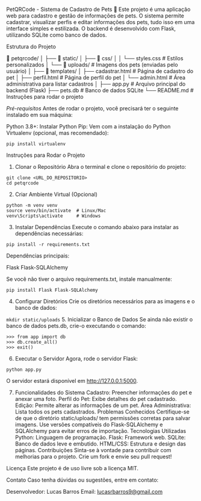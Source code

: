 PetQRCode - Sistema de Cadastro de Pets 🐾
Este projeto é uma aplicação web para cadastro e gestão de informações de pets. O sistema permite cadastrar, visualizar perfis e editar informações dos pets, tudo isso em uma interface simples e estilizada. O backend é desenvolvido com Flask, utilizando SQLite como banco de dados.

Estrutura do Projeto

📁 petqrcode/
│
├── 📂 static/
│   ├── 📂 css/
│   │   └── styles.css   # Estilos personalizados
│   └── 📂 uploads/      # Imagens dos pets (enviadas pelo usuário)
│
├── 📂 templates/
│   ├── cadastrar.html   # Página de cadastro do pet
│   ├── perfil.html      # Página de perfil do pet
│   └── admin.html       # Área administrativa para listar cadastros
│
├── app.py               # Arquivo principal do backend (Flask)
├── pets.db              # Banco de dados SQLite
└── README.md            # Instruções para rodar o projeto

*Pré-requisitos*
Antes de rodar o projeto, você precisará ter o seguinte instalado em sua máquina:

Python 3.8+: Instalar Python
Pip: Vem com a instalação do Python
Virtualenv (opcional, mas recomendado):


```pip install virtualenv```

Instruções para Rodar o Projeto
1. Clonar o Repositório
Abra o terminal e clone o repositório do projeto:



```
git clone <URL_DO_REPOSITORIO>
cd petqrcode
```

2. Criar Ambiente Virtual (Opcional)

```
python -m venv venv
source venv/bin/activate  # Linux/Mac
venv\Scripts\activate     # Windows
```

3. Instalar Dependências
Execute o comando abaixo para instalar as dependências necessárias:

```
pip install -r requirements.txt
```

Dependências principais:

Flask
Flask-SQLAlchemy

Se você não tiver o arquivo requirements.txt, instale manualmente:

```pip install Flask Flask-SQLAlchemy```

4. Configurar Diretórios
Crie os diretórios necessários para as imagens e o banco de dados:

```mkdir static/uploads```
5. Inicializar o Banco de Dados
Se ainda não existir o banco de dados pets.db, crie-o executando o comando:

```
>>> from app import db
>>> db.create_all()
>>> exit()
```

6. Executar o Servidor
Agora, rode o servidor Flask:


```python app.py```

O servidor estará disponível em http://127.0.0.1:5000.

7. Funcionalidades do Sistema
Cadastro: Preencher informações do pet e anexar uma foto.
Perfil do Pet: Exibe detalhes do pet cadastrado.
Edição: Permite alterar as informações de um pet.
Área Administrativa: Lista todos os pets cadastrados.
Problemas Conhecidos
Certifique-se de que o diretório static/uploads/ tem permissões corretas para salvar imagens.
Use versões compatíveis do Flask-SQLAlchemy e SQLAlchemy para evitar erros de importação.
Tecnologias Utilizadas
Python: Linguagem de programação.
Flask: Framework web.
SQLite: Banco de dados leve e embutido.
HTML/CSS: Estrutura e design das páginas.
Contribuições
Sinta-se à vontade para contribuir com melhorias para o projeto. Crie um fork e envie seu pull request!

Licença
Este projeto é de uso livre sob a licença MIT.

Contato
Caso tenha dúvidas ou sugestões, entre em contato:

Desenvolvedor: Lucas Barros
Email: lucasrbarros9@gmail.com